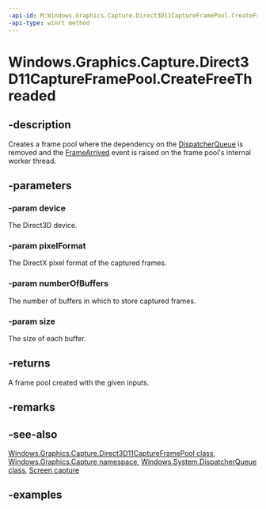 ```yaml
---
-api-id: M:Windows.Graphics.Capture.Direct3D11CaptureFramePool.CreateFreeThreaded(Windows.Graphics.DirectX.Direct3D11.IDirect3DDevice,Windows.Graphics.DirectX.DirectXPixelFormat,System.Int32,Windows.Graphics.SizeInt32)
-api-type: winrt method
---
```


<!-- Method syntax.
public Direct3D11CaptureFramePool Direct3D11CaptureFramePool.CreateFreeThreaded(IDirect3DDevice device, DirectXPixelFormat pixelFormat, Int32 numberOfBuffers, SizeInt32 size)
-->

# Windows.Graphics.Capture.Direct3D11CaptureFramePool.CreateFreeThreaded

## -description

Creates a frame pool where the dependency on the [DispatcherQueue](direct3d11captureframepool_dispatcherqueue.md) is removed and the [FrameArrived](direct3d11captureframepool_framearrived.md) event is raised on the frame pool's internal worker thread.

## -parameters

### -param device

The Direct3D device.

### -param pixelFormat

The DirectX pixel format of the captured frames.

### -param numberOfBuffers

The number of buffers in which to store captured frames.

### -param size

The size of each buffer.

## -returns

A frame pool created with the given inputs.

## -remarks

## -see-also

[Windows.Graphics.Capture.Direct3D11CaptureFramePool class](direct3d11captureframepool.md),
[Windows.Graphics.Capture namespace](windows_graphics_capture.md),
[Windows.System.DispatcherQueue class](../windows.system/dispatcherqueue.md),
[Screen capture](https://docs.microsoft.com/windows/uwp/audio-video-camera/screen-capture)

## -examples
